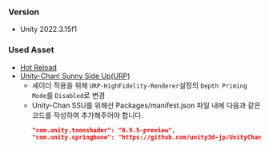 ﻿### Version
* Unity 2022.3.15f1

### Used Asset
* [Hot Reload](https://assetstore.unity.com/packages/tools/utilities/hot-reload-edit-code-without-compiling-254358)
* [Unity-Chan! Sunny Side Up(URP)](https://github.com/unity3d-jp/UnityChanSSU/releases/download/1.0.5/UnityChanSSU_URP-release-1.0.5.zip)
  * 셰이더 적용을 위해 `URP-HighFidelity-Renderer`설정의 `Depth Priming Mode`를 `Disabled`로 변경
  * Unity-Chan SSU를 위해선 Packages/manifest.json 파일 내에 다음과 같은 코드를 작성하여 추가해주어야 합니다.
    ```json
    "com.unity.toonshader": "0.9.5-preview",
    "com.unity.springbone": "https://github.com/unity3d-jp/UnityChanSpringBone.git"
    ```